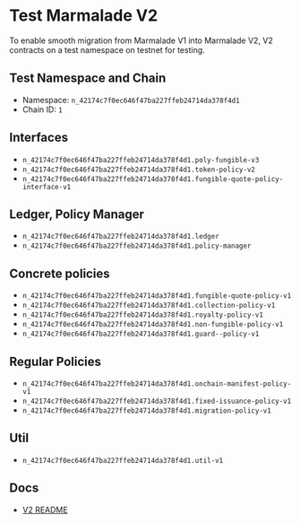 # Test Marmalade V2

To enable smooth migration from Marmalade V1 into Marmalade V2, V2 contracts on a test namespace on testnet for testing.

## Test Namespace and Chain

- Namespace: `n_42174c7f0ec646f47ba227ffeb24714da378f4d1`
- Chain ID: `1`

## Interfaces

- `n_42174c7f0ec646f47ba227ffeb24714da378f4d1.poly-fungible-v3`
- `n_42174c7f0ec646f47ba227ffeb24714da378f4d1.token-policy-v2`
- `n_42174c7f0ec646f47ba227ffeb24714da378f4d1.fungible-quote-policy-interface-v1`

## Ledger, Policy Manager

- `n_42174c7f0ec646f47ba227ffeb24714da378f4d1.ledger`
- `n_42174c7f0ec646f47ba227ffeb24714da378f4d1.policy-manager`

## Concrete policies

- `n_42174c7f0ec646f47ba227ffeb24714da378f4d1.fungible-quote-policy-v1`
- `n_42174c7f0ec646f47ba227ffeb24714da378f4d1.collection-policy-v1`
- `n_42174c7f0ec646f47ba227ffeb24714da378f4d1.royalty-policy-v1`
- `n_42174c7f0ec646f47ba227ffeb24714da378f4d1.non-fungible-policy-v1`
- `n_42174c7f0ec646f47ba227ffeb24714da378f4d1.guard--policy-v1`

## Regular Policies

- `n_42174c7f0ec646f47ba227ffeb24714da378f4d1.onchain-manifest-policy-v1`
- `n_42174c7f0ec646f47ba227ffeb24714da378f4d1.fixed-issuance-policy-v1`
- `n_42174c7f0ec646f47ba227ffeb24714da378f4d1.migration-policy-v1`

## Util

- `n_42174c7f0ec646f47ba227ffeb24714da378f4d1.util-v1`

## Docs

- [V2 README](./README.md)
